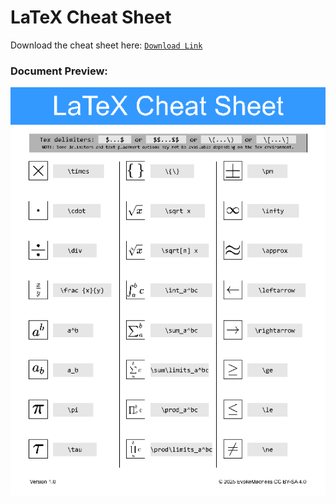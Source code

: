 # LaTeX Cheat Sheet

Download the cheat sheet here: [`Download Link`](https://github.com/EvokeMadness/latex-cheat-sheet/releases/tag/v1.0.0)

### Document Preview:

![](assets/preview.png)
